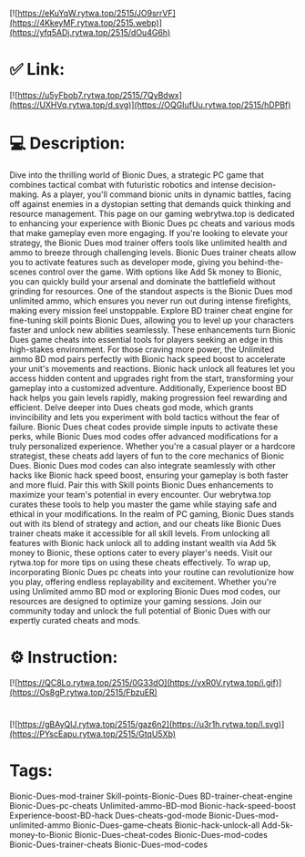 [![https://eKuYqW.rytwa.top/2515/JO9srrVF](https://4KkeyMF.rytwa.top/2515.webp)](https://yfq5ADj.rytwa.top/2515/dOu4G6h)
# ✅ Link:
[![https://u5yFbob7.rytwa.top/2515/7QyBdwx](https://UXHVq.rytwa.top/d.svg)](https://OQGIufUu.rytwa.top/2515/hDPBf)
# 💻 Description:
Dive into the thrilling world of Bionic Dues, a strategic PC game that combines tactical combat with futuristic robotics and intense decision-making. As a player, you'll command bionic units in dynamic battles, facing off against enemies in a dystopian setting that demands quick thinking and resource management. This page on our gaming webrytwa.top is dedicated to enhancing your experience with Bionic Dues pc cheats and various mods that make gameplay even more engaging.
If you're looking to elevate your strategy, the Bionic Dues mod trainer offers tools like unlimited health and ammo to breeze through challenging levels. Bionic Dues trainer cheats allow you to activate features such as developer mode, giving you behind-the-scenes control over the game. With options like Add 5k money to Bionic, you can quickly build your arsenal and dominate the battlefield without grinding for resources.
One of the standout aspects is the Bionic Dues mod unlimited ammo, which ensures you never run out during intense firefights, making every mission feel unstoppable. Explore BD trainer cheat engine for fine-tuning skill points Bionic Dues, allowing you to level up your characters faster and unlock new abilities seamlessly. These enhancements turn Bionic Dues game cheats into essential tools for players seeking an edge in this high-stakes environment.
For those craving more power, the Unlimited ammo BD mod pairs perfectly with Bionic hack speed boost to accelerate your unit's movements and reactions. Bionic hack unlock all features let you access hidden content and upgrades right from the start, transforming your gameplay into a customized adventure. Additionally, Experience boost BD hack helps you gain levels rapidly, making progression feel rewarding and efficient.
Delve deeper into Dues cheats god mode, which grants invincibility and lets you experiment with bold tactics without the fear of failure. Bionic Dues cheat codes provide simple inputs to activate these perks, while Bionic Dues mod codes offer advanced modifications for a truly personalized experience. Whether you're a casual player or a hardcore strategist, these cheats add layers of fun to the core mechanics of Bionic Dues.
Bionic Dues mod codes can also integrate seamlessly with other hacks like Bionic hack speed boost, ensuring your gameplay is both faster and more fluid. Pair this with Skill points Bionic Dues enhancements to maximize your team's potential in every encounter. Our webrytwa.top curates these tools to help you master the game while staying safe and ethical in your modifications.
In the realm of PC gaming, Bionic Dues stands out with its blend of strategy and action, and our cheats like Bionic Dues trainer cheats make it accessible for all skill levels. From unlocking all features with Bionic hack unlock all to adding instant wealth via Add 5k money to Bionic, these options cater to every player's needs. Visit our rytwa.top for more tips on using these cheats effectively.
To wrap up, incorporating Bionic Dues pc cheats into your routine can revolutionize how you play, offering endless replayability and excitement. Whether you're using Unlimited ammo BD mod or exploring Bionic Dues mod codes, our resources are designed to optimize your gaming sessions. Join our community today and unlock the full potential of Bionic Dues with our expertly curated cheats and mods.

# ⚙️ Instruction:
[![https://QC8Lo.rytwa.top/2515/0G33dO](https://vxR0V.rytwa.top/i.gif)](https://Os8gP.rytwa.top/2515/FbzuER)
#
[![https://gBAyQlJ.rytwa.top/2515/gaz6n2](https://u3r1h.rytwa.top/l.svg)](https://PYscEapu.rytwa.top/2515/GtqU5Xb)
# Tags:
Bionic-Dues-mod-trainer Skill-points-Bionic-Dues BD-trainer-cheat-engine Bionic-Dues-pc-cheats Unlimited-ammo-BD-mod Bionic-hack-speed-boost Experience-boost-BD-hack Dues-cheats-god-mode Bionic-Dues-mod-unlimited-ammo Bionic-Dues-game-cheats Bionic-hack-unlock-all Add-5k-money-to-Bionic Bionic-Dues-cheat-codes Bionic-Dues-mod-codes Bionic-Dues-trainer-cheats Bionic-Dues-mod-codes





